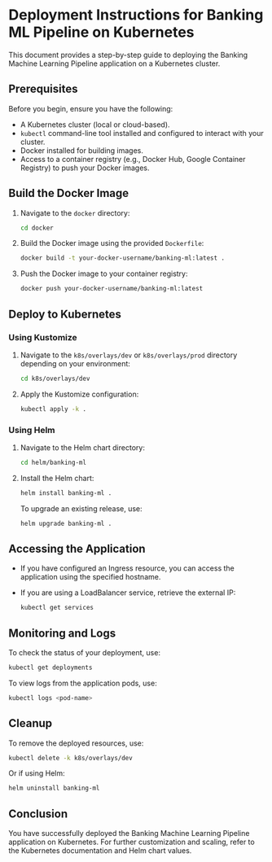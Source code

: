 # Deployment Instructions for Banking ML Pipeline on Kubernetes

This document provides a step-by-step guide to deploying the Banking Machine Learning Pipeline application on a Kubernetes cluster.

## Prerequisites

Before you begin, ensure you have the following:

- A Kubernetes cluster (local or cloud-based).
- `kubectl` command-line tool installed and configured to interact with your cluster.
- Docker installed for building images.
- Access to a container registry (e.g., Docker Hub, Google Container Registry) to push your Docker images.

## Build the Docker Image

1. Navigate to the `docker` directory:

   ```bash
   cd docker
   ```

2. Build the Docker image using the provided `Dockerfile`:

   ```bash
   docker build -t your-docker-username/banking-ml:latest .
   ```

3. Push the Docker image to your container registry:

   ```bash
   docker push your-docker-username/banking-ml:latest
   ```

## Deploy to Kubernetes

### Using Kustomize

1. Navigate to the `k8s/overlays/dev` or `k8s/overlays/prod` directory depending on your environment:

   ```bash
   cd k8s/overlays/dev
   ```

2. Apply the Kustomize configuration:

   ```bash
   kubectl apply -k .
   ```

### Using Helm

1. Navigate to the Helm chart directory:

   ```bash
   cd helm/banking-ml
   ```

2. Install the Helm chart:

   ```bash
   helm install banking-ml .
   ```

   To upgrade an existing release, use:

   ```bash
   helm upgrade banking-ml .
   ```

## Accessing the Application

- If you have configured an Ingress resource, you can access the application using the specified hostname.
- If you are using a LoadBalancer service, retrieve the external IP:

   ```bash
   kubectl get services
   ```

## Monitoring and Logs

To check the status of your deployment, use:

```bash
kubectl get deployments
```

To view logs from the application pods, use:

```bash
kubectl logs <pod-name>
```

## Cleanup

To remove the deployed resources, use:

```bash
kubectl delete -k k8s/overlays/dev
```

Or if using Helm:

```bash
helm uninstall banking-ml
```

## Conclusion

You have successfully deployed the Banking Machine Learning Pipeline application on Kubernetes. For further customization and scaling, refer to the Kubernetes documentation and Helm chart values.